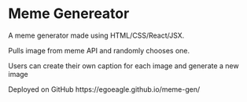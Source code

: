 <h1> Meme Genereator </h1>
<p>A meme generator made using HTML/CSS/React/JSX. </p>
<p>Pulls image from meme API and randomly chooses one.</p>
<p>Users can create their own caption for each image and generate a new image</p>
<p>Deployed on GitHub https://egoeagle.github.io/meme-gen/ </p>

